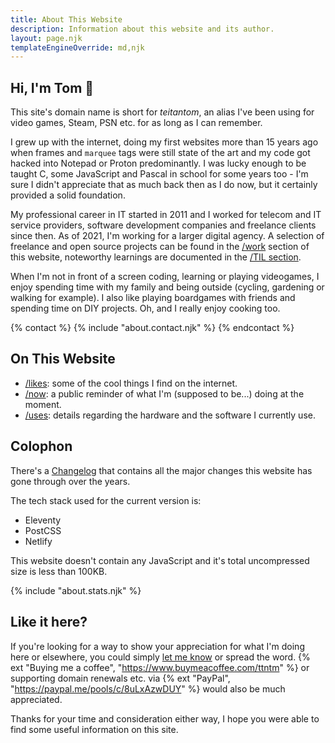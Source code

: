 ```yaml
---
title: About This Website
description: Information about this website and its author.
layout: page.njk
templateEngineOverride: md,njk
---
```


## Hi, I'm Tom 🚀

This site's domain name is short for _teitantom_, an alias I've been using for video games, Steam, PSN etc. for as long as I can remember.

I grew up with the internet, doing my first websites more than 15 years ago when frames and `marquee` tags were still state of the art and my code got hacked into Notepad or Proton predominantly. I was lucky enough to be taught C, some JavaScript and Pascal in school for some years too - I'm sure I didn't appreciate that as much back then as I do now, but it certainly provided a solid foundation.

My professional career in IT started in 2011 and I worked for telecom and IT service providers, software development companies and freelance clients since then. As of 2021, I'm working for a larger digital agency. A selection of freelance and open source projects can be found in the [/work](/work) section  of this website, noteworthy learnings are documented in the [/TIL section](/today-i-learned).

When I'm not in front of a screen coding, learning or playing videogames, I enjoy spending time with my family and being outside (cycling, gardening or walking for example). I also like playing boardgames with friends and spending time on DIY projects. Oh, and I really enjoy cooking too.

{% contact %}
  {% include "about.contact.njk" %}
{% endcontact %}

## On This Website

- [/likes](/likes): some of the cool things I find on the internet.
- [/now](/now): a public reminder of what I'm (supposed to be...) doing at the moment.
- [/uses](/uses): details regarding the hardware and the software I currently use.

## Colophon

There's a [Changelog](/changelog) that contains all the major changes this website has gone through over the years.

The tech stack used for the current version is:

- Eleventy
- PostCSS
- Netlify

This website doesn't contain any JavaScript and it's total uncompressed size is less than 100KB.

{% include "about.stats.njk" %}

## Like it here?

If you're looking for a way to show your appreciation for what I'm doing here or elsewhere, you could simply [let me know](mailto:ttntm@pm.me) or spread the word. {% ext "Buying me a coffee", "https://www.buymeacoffee.com/ttntm" %} or supporting domain renewals etc. via {% ext "PayPal", "https://paypal.me/pools/c/8uLxAzwDUY" %} would also be much appreciated.

Thanks for your time and consideration either way, I hope you were able to find some useful information on this site.
